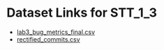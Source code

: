   # Dataset Links for STT_1_3

  - [lab3_bug_metrics_final.csv](https://github.com/ps-keerthana/STT_1_3/releases/download/v1.0/lab3_bug_metrics_final.csv)
  - [rectified_commits.csv](https://github.com/ps-keerthana/STT_1_2/releases/download/v1.0/rectified_commits.csv)
